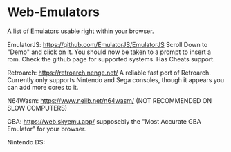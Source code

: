 # Web-Emulators
A list of Emulators usable right within your browser.

EmulatorJS: https://github.com/EmulatorJS/EmulatorJS Scroll Down to "Demo" and click on it. You should now be taken to a prompt to insert a rom. Check the github page for supported systems. Has Cheats support.

Retroarch: https://retroarch.nenge.net/ A reliable fast port of Retroarch. Currently only supports Nintendo and Sega consoles, though it appears you can add more cores to it.

N64Wasm: https://www.neilb.net/n64wasm/ (NOT RECOMMENDED ON SLOW COMPUTERS)

GBA: https://web.skyemu.app/ supposebly the "Most Accurate GBA Emulator" for your browser.

Nintendo DS:

